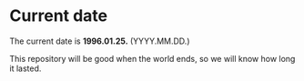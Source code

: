 # Current date

The current date is **1996.01.25.** (YYYY.MM.DD.)

This repository will be good when the world ends, so we will know how long it lasted.
